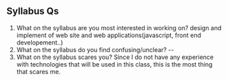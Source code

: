 Syllabus Qs
-----------------------
1. What on the syllabus are you most interested in working on?
  design and implement of web site and web applications(javascript, front end developement..)
2. What on the syllabus do you find confusing/unclear? --
3. What on the syllabus scares you? 
  Since I do not have any experience with technologies that will be used in this class, this is the most thing that scares me.


